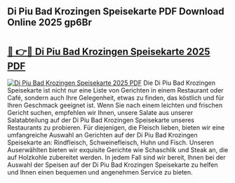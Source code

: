 ## Di Piu Bad Krozingen Speisekarte PDF Download Online 2025 gp6Br

# <h2><a href="http://gcebih.nevu.top/?p=Di+Piu+Bad+Krozingen+Speisekarte">🔗 👉🔴 Di Piu Bad Krozingen Speisekarte 2025 PDF</a></h2>

[![Di Piu Bad Krozingen Speisekarte 2025 PDF](https://i.imgur.com/dBaPXMq.png)](http://gcebih.nevu.top/?p=Di+Piu+Bad+Krozingen+Speisekarte)
Die Di Piu Bad Krozingen Speisekarte ist nicht nur eine Liste von Gerichten in einem Restaurant oder Café, sondern auch Ihre Gelegenheit, etwas zu finden, das köstlich und für Ihren Geschmack geeignet ist. Wenn Sie nach einem leichten und frischen Gericht suchen, empfehlen wir Ihnen, unsere Salate aus unserer Salatabteilung auf der Di Piu Bad Krozingen Speisekarte unseres Restaurants zu probieren. Für diejenigen, die Fleisch lieben, bieten wir eine umfangreiche Auswahl an Gerichten auf der Di Piu Bad Krozingen Speisekarte an: Rindfleisch, Schweinefleisch, Huhn und Fisch. Unseren Auserwählten bieten wir exquisite Gerichte wie Schaschlik und Steak an, die auf Holzkohle zubereitet werden. In jedem Fall sind wir bereit, Ihnen bei der Auswahl der Speisen auf der Di Piu Bad Krozingen Speisekarte zu helfen und Ihnen einen bequemen und angenehmen Service zu bieten.
